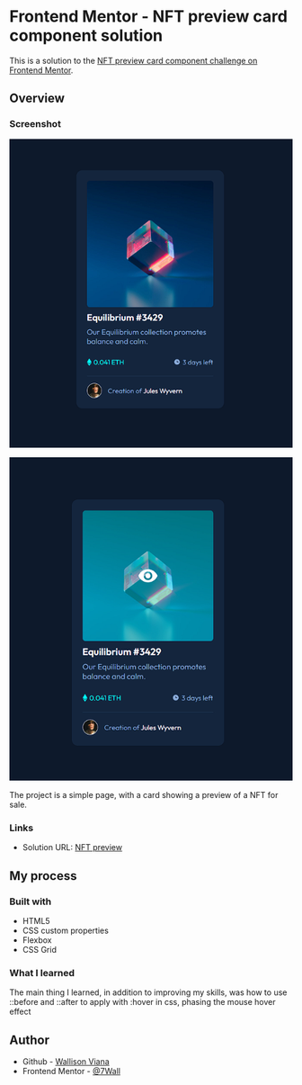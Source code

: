 # Frontend Mentor - NFT preview card component solution

This is a solution to the [NFT preview card component challenge on Frontend Mentor](https://www.frontendmentor.io/challenges/nft-preview-card-component-SbdUL_w0U).

## Overview

### Screenshot

![](./src/screenshots/screenshot-page.png)

![](./src/screenshots/screenshot-pag-2e.png)

The project is a simple page, with a card showing a preview of a NFT for sale.

### Links

- Solution URL: [NFT preview](https://nft-preview-card-wall.netlify.app)

## My process

### Built with

- HTML5
- CSS custom properties
- Flexbox
- CSS Grid

### What I learned


The main thing I learned, in addition to improving my skills, was how to use ::before and ::after to apply with :hover in css, phasing the mouse hover effect

## Author

- Github - [Wallison Viana](https://github.com/7Wall)
- Frontend Mentor - [@7Wall](https://www.frontendmentor.io/profile/7Wall)
